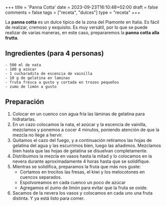 +++
title = 'Panna Cotta'
date = 2023-09-23T16:10:48+02:00
draft = false
comments = false
tags = ["receta", "dulces"]
type = "receta"
+++

La **panna cotta** es un dulce típico de la zona del Piamonte en Italia. Es fácil de realizar, cremoso y exquisito. Es muy versátil, por lo que se puede realizar de varias maneras, en este caso, prepararemos la **panna cotta alla frutta**.

## Ingredientes (para 4 personas)

    - 500 ml de nata
    - 100 g azúcar
    - 1 cucharadita de escencia de vainilla
    - 10 g de gelatina en laminas
    - fruta fresca a gusto y cortada en trozos pequeños
    - zumo de limón a gusto

## Preparación

1. Colocar en un cuenco con agua fría las láminas de gelatina para hidratarlas. 
2. En un cazo colocamos la nata, el azúcar y la escencia de vainilla, mezclamos y ponemos a cocer 4 minutos, poniendo atención de que la mezcla no llege a hervir.
3. Quitamos el cazo del fuego, y a continuación retiramos las hojas de gelatina del agua y las escurrimos bien, luego las añadimos. Mezclamos bien hasta que las hojas de gelatina se disuelvan completamente.
4. Distribuimos la mezcla en vasos hasta la mitad y lo colocamos en la nevera durante aproximadamente 4 horas hasta que se solidifique.
5. Mientras se solidifica, preparamos la fruta que más nos guste:
    - Cortamos en trocitos las fresas, el kiwi y los melocotones en cuencos separados.
    - Espolvoreamos en cada cuenco un poco de azúcar
    - Agregamos el zumo de limón para evitar que la fruta se oxide.
6. Sacamos de la nevera los vasos y colocamos en cada uno una fruta distinta. Y ya está listo para comer.